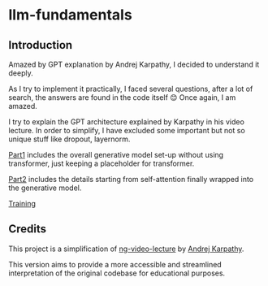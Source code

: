 # llm-fundamentals

## Introduction

Amazed by GPT explanation by Andrej Karpathy, I decided to understand it deeply.

As I try to implement it practically, I faced several questions, after a lot of search, the answers are found in the code itself 😊 Once again, I am amazed.

I try to explain the GPT architecture explained by Karpathy in his video lecture. In order to simplify, I have excluded some important but not so unique stuff like dropout, layernorm.

[Part1](./gpt-from-scratch-spelled-out-slower-part1.ipynb) includes the overall generative model set-up without using transformer, just keeping a placeholder for transformer.

[Part2](./gpt-from-scratch-spelled-out-slower-part2.ipynb) includes the details starting from self-attention finally wrapped into the generative model.

[Training](./Simplified%20GPT%20Pretraining%20-%20Pure%20Pytorch.ipynb)

## Credits

This project is a simplification of [ng-video-lecture](https://github.com/karpathy/ng-video-lecture) by [Andrej Karpathy](https://github.com/karpathy).

This version aims to provide a more accessible and streamlined interpretation of the original codebase for educational purposes.